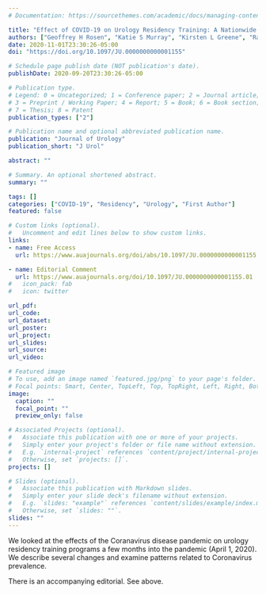```yaml
---
# Documentation: https://sourcethemes.com/academic/docs/managing-content/

title: "Effect of COVID-19 on Urology Residency Training: A Nationwide Survey of Program Directors by the Society of Academic Urologists"
authors: ["Geoffrey H Rosen", "Katie S Murray", "Kirsten L Greene", "Raj S Pruthi", "Lee Richstone", "Moben Mirza"]
date: 2020-11-01T23:30:26-05:00
doi: "https://doi.org/10.1097/JU.0000000000001155"

# Schedule page publish date (NOT publication's date).
publishDate: 2020-09-20T23:30:26-05:00

# Publication type.
# Legend: 0 = Uncategorized; 1 = Conference paper; 2 = Journal article;
# 3 = Preprint / Working Paper; 4 = Report; 5 = Book; 6 = Book section;
# 7 = Thesis; 8 = Patent
publication_types: ["2"]

# Publication name and optional abbreviated publication name.
publication: "Journal of Urology"
publication_short: "J Urol"

abstract: ""

# Summary. An optional shortened abstract.
summary: ""

tags: []
categories: ["COVID-19", "Residency", "Urology", "First Author"]
featured: false

# Custom links (optional).
#   Uncomment and edit lines below to show custom links.
links:
- name: Free Access
  url: https://www.auajournals.org/doi/abs/10.1097/JU.0000000000001155

- name: Editorial Comment
  url: https://www.auajournals.org/doi/10.1097/JU.0000000000001155.01
#   icon_pack: fab
#   icon: twitter

url_pdf:
url_code:
url_dataset:
url_poster:
url_project:
url_slides:
url_source:
url_video:

# Featured image
# To use, add an image named `featured.jpg/png` to your page's folder.
# Focal points: Smart, Center, TopLeft, Top, TopRight, Left, Right, BottomLeft, Bottom, BottomRight.
image:
  caption: ""
  focal_point: ""
  preview_only: false

# Associated Projects (optional).
#   Associate this publication with one or more of your projects.
#   Simply enter your project's folder or file name without extension.
#   E.g. `internal-project` references `content/project/internal-project/index.md`.
#   Otherwise, set `projects: []`.
projects: []

# Slides (optional).
#   Associate this publication with Markdown slides.
#   Simply enter your slide deck's filename without extension.
#   E.g. `slides: "example"` references `content/slides/example/index.md`.
#   Otherwise, set `slides: ""`.
slides: ""
---
```


We looked at the effects of the Coranavirus disease pandemic on urology residency training programs a few months into the pandemic (April 1, 2020). We describe several changes and examine patterns related to Coronavirus prevalence.

There is an accompanying editorial. See above.
